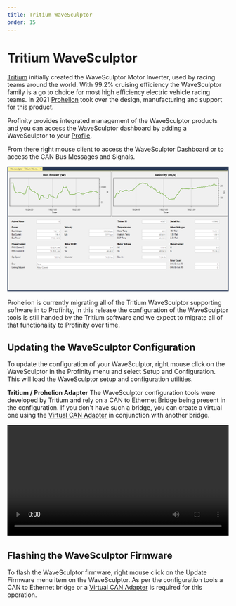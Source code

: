 ```yaml
---
title: Tritium WaveSculptor
order: 15
---
```


# Tritium WaveSculptor

[Tritium](https://www.tritiumcharging.com/) initially created the WaveSculptor Motor Inverter, used by racing teams around the world.  With 99.2% cruising efficiency the WaveSculptor family is a go to choice for most high efficiency electric vehicle racing teams.  In 2021 [Prohelion](https://www.prohelion.com) took over the design, manufacturing and support for this product.

Profinity provides integrated management of the WaveSculptor products and you can access the WaveSculptor dashboard by adding a WaveSculptor to your [Profile](Profiles.md). 

From there right mouse client to access the WaveSculptor Dashboard or to access the CAN Bus Messages and Signals.

![Tritium WaveSculptor](images/wavesculptor.png)

Prohelion is currently migrating all of the Tritium WaveSculptor supporting software in to Profinity, in this release the configuration of the WaveSculptor tools is still handed by the Tritium software and we expect to migrate all of that functionality to Profinity over time.

## Updating the WaveSculptor Configuration

To update the configuration of your WaveSculptor, right mouse click on the WaveSculptor in the Profinity menu and select Setup and Configuration.  This will load the WaveSculptor setup and configuration utilities.

<div class="callout callout--info">
    <p><strong>Tritium / Prohelion Adapter</strong>
    The WaveSculptor configuration tools were developed by Tritium and rely on a CAN to Ethernet Bridge being present in the configuration.  If you don't have such a bridge, you can create a virtual one using the <a href="Virtual_CAN_Adapter.md">Virtual CAN Adapter</a> in conjunction with another bridge.
     </p>
</div>

<video autoplay loop controls width="100%">
  <source src="/assets/video/Profinity/ConfigWS22.mov" type="video/mp4">
  Your browser does not support the video tag.
</video>

## Flashing the WaveSculptor Firmware

To flash the WaveSculptor firmware, right mouse click on the Update Firmware menu item on the WaveSculptor.  As per the configuration tools a CAN to Ethernet bridge or a [Virtual CAN Adapter](Virtual_CAN_Adapter.md) is required for this operation.

